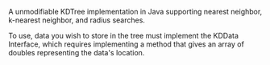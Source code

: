 A unmodifiable KDTree implementation in Java supporting nearest neighbor, k-nearest neighbor, and radius searches. 

To use, data you wish to store in the tree must implement the KDData Interface, which requires implementing a method that gives an array of doubles representing the data's location.

